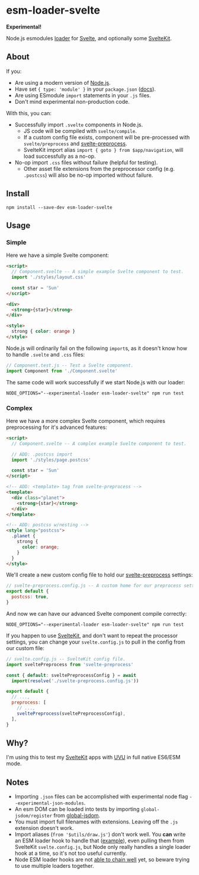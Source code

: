 # esm-loader-svelte

**Experimental!**

Node.js esmodules [loader][loaders] for [Svelte][svelte], and optionally some
[SvelteKit][sveltekit].

## About

If you:

- Are using a modern version of [Node.js][node].
- Have set `{ type: 'module' }` in your `package.json` ([docs][typemodule]).
- Are using ESmodule `import` statements in your `.js` files.
- Don't mind experimental non-production code.

With this, you can:

- Successfully import `.svelte` components in Node.js.
  - JS code will be compiled with `svelte/compile`.
  - If a custom config file exists, component will be pre-processed with
    `svelte/preprocess` and [svelte-preprocess][preprocess].
  - SvelteKit import alias `import { goto } from $app/navigation`,
    will load successfully as a no-op.
- No-op import `.css` files without failure (helpful for testing).
  - Other asset file extensions from the preprocessor config (e.g. `.postcss`)
    will also be no-op imported without failure.

## Install

```shell
npm install --save-dev esm-loader-svelte
```

## Usage

### Simple

Here we have a simple Svelte component:

```html
<script>
  // Component.svelte -- A simple example Svelte component to test.
  import './styles/layout.css'

  const star = 'Sun'
</script>

<div>
  <strong>{star}</strong>
</div>

<style>
  strong { color: orange }
</style>
```

Node.js will ordinarily fail on the following `import`s, as it doesn't know
how to handle `.svelte` and `.css` files:

```js
// Component.test.js -- Test a Svelte component.
import Component from './Component.svelte'
```

The same code will work successfully if we start Node.js with our loader:

```shell
NODE_OPTIONS="--experimental-loader esm-loader-svelte" npm run test
```

### Complex

Here we have a more complex Svelte component, which requires preprocessing for
it's advanced features:

```html
<script>
  // Component.svelte -- A complex example Svelte component to test.

  // ADD: .postcss import
  import './styles/page.postcss'

  const star = 'Sun'
</script>

<!-- ADD: <template> tag from svelte-preprocess -->
<template>
  <div class="planet">
    <strong>{star}</strong>
  </div>
</template>

<!-- ADD: postcss w/nesting -->
<style lang="postcss">
  .planet {
    strong {
      color: orange;
    }
  }
</style>
```

We'll create a new custom config file to hold our
[svelte-preprocess][preprocess] settings:

```js
// svelte-preprocess.config.js -- A custom home for our preprocess settings.
export default {
  postcss: true,
}
```

And now we can have our advanced Svelte component compile correctly:

```shell
NODE_OPTIONS="--experimental-loader esm-loader-svelte" npm run test
```

If you happen to use [SvelteKit][sveltekit], and don't want to repeat the
processor settings, you can change your `svelte.config.js` to pull in the
config from our custom file:

```js
// svelte.config.js -- SvelteKit config file.
import sveltePreprocess from 'svelte-preprocess'

const { default: sveltePreprocessConfig } = await
  import(resolve('./svelte-preprocess.config.js'))

export default {
  // ...,
  preprocess: [
    // ...,
    sveltePreprocess(sveltePreprocessConfig),
  ],
}
```

## Why?

I'm using this to test my [SvelteKit][sveltekit] apps with [UVU][uvu] in
full native ES6/ESM mode.

## Notes

- Importing `.json` files can be accomplished with experimental node
  flag `--experimental-json-modules`.
- An esm DOM can be loaded into tests by importing `global-jsdom/register`
  from [global-jsdom][jsdom].
- You must import full filenames with extensions. Leaving off the
  `.js` extension doesn't work.
- Import aliases (`from '$utils/draw.js'`) don't work well.
  You **can** write an ESM loader hook to handle that ([example][alias]),
  even pulling them from SvelteKit `svelte.config.js`, but Node only really
  handles a single loader hook at a time, so it's not too useful currently.
- Node ESM loader hooks are not [able to chain well][chain] yet, so beware
  trying to use multiple loaders together.

[alias]: https://www.npmjs.com/package/create-esm-loader#2-create-directory-aliases
[chain]: https://www.npmjs.com/package/esm-loader-chaining-polyfill
[jsdom]: https://github.com/modosc/global-jsdom
[loaders]: https://nodejs.org/api/esm.html#esm_loaders
[node]: https://github.com/nodejs/node
[preprocess]: https://github.com/sveltejs/svelte-preprocess
[svelte]: https://github.com/sveltejs/svelte
[sveltekit]: https://github.com/sveltejs/kit
[typemodule]: https://nodejs.org/api/packages.html#packages_package_json_and_file_extensions
[uvu]: https://github.com/lukeed/uvu
